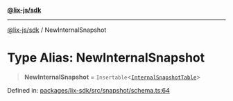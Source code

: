 [**@lix-js/sdk**](../README.md)

***

[@lix-js/sdk](../README.md) / NewInternalSnapshot

# Type Alias: NewInternalSnapshot

> **NewInternalSnapshot** = `Insertable`\<[`InternalSnapshotTable`](InternalSnapshotTable.md)\>

Defined in: [packages/lix-sdk/src/snapshot/schema.ts:64](https://github.com/opral/monorepo/blob/3bcc1f95be292671fbdc30a84e807512030f233b/packages/lix-sdk/src/snapshot/schema.ts#L64)
